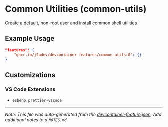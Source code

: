 
# Common Utilities (common-utils)

Create a default, non-root user and install common shell utilities

## Example Usage

```json
"features": {
    "ghcr.io/j2udev/devcontainer-features/common-utils:0": {}
}
```



## Customizations

### VS Code Extensions

- `esbenp.prettier-vscode`



---

_Note: This file was auto-generated from the [devcontainer-feature.json](devcontainer-feature.json).  Add additional notes to a `NOTES.md`._
